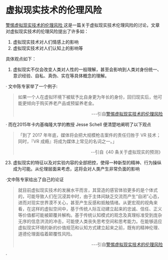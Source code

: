 # 虚拟现实技术的伦理风险

<a href="http://www.cssn.cn/zx/201607/t20160729_3140339_1.shtml">警惕虚拟现实技术的伦理风险 </a>这是一篇关于虚拟现实技术伦理风险的讨论，文章对虚拟现实技术的伦理风险提出了许多如：

1. 虚拟现实技术对人们情感上的影响
2. 虚拟现实技术对人们认知上的影响等

具体观点如下：<br/>
1. 虚拟现实不仅会改变人类对人性的一般理解，甚至会影响到人类对身份统一、意识经验、自私、真伪、实在等具体概念的理解。

·   文中陈专家举了一个例子:
<blockquote>
如果一个人在虚拟环境下被赋予比自身更为年长的身份，回归现实后，他可能更倾向于购买养老产品或预留养老金。
<p align = "right"> ---引自<a href="http://www.cssn.cn/zx/201607/t20160729_3140339_1.shtml">警惕虚拟现实技术的伦理风险 </a></p>
</blockquote>

·  而在2015年卡内基梅隆大学的教授 Jesse Schell 便清楚地阐明了以下观点
<blockquote>「到了 2017 年年底，媒体将会把大规模枪击案件的责任归咎于 VR 技术；同时，『VR 成瘾』将成为媒体上常见的名词之一。」
<p align = "right">--引自《40 条关于虚拟现实的预测》</p>
</blockquote>

23. 虚拟现实的特征以及对实验内容的全部把控，使得一种新型的精神、行为操纵成为可能。从伦理层面来考虑，这将会对人类产生非常负面的影响

·文中陈专家给出了自己的论证
<blockquote>
就目前虚拟现实技术的发展水平而言，其营造的感官体验更多的是个体式的，可能导致人们在沉浸其中时，由于主体间缺乏交流而产生“自闭”心态，进而对现实世界漠不关心，甚至产生反感和抵触情绪。从更宏观的视角来看，在这样的虚拟空间中，基于传统人际互动建立起来的忠诚、信任、正义等价值都可能被颠覆并解构。基于传统认知模式的观念及真理标准受到庞杂无序的信息洪流的冲击，可能使人类丧失思考空间和思考能力。在能够适应虚拟现实环境的新的价值规范和认知方式建立起来之前，既有的精神伦理、道德伦理面临着颠覆性风险。
<p align = "right"> ---引自<a href="http://www.cssn.cn/zx/201607/t20160729_3140339_1.shtml">警惕虚拟现实技术的伦理风险 </a></p>
</blockquote>
·